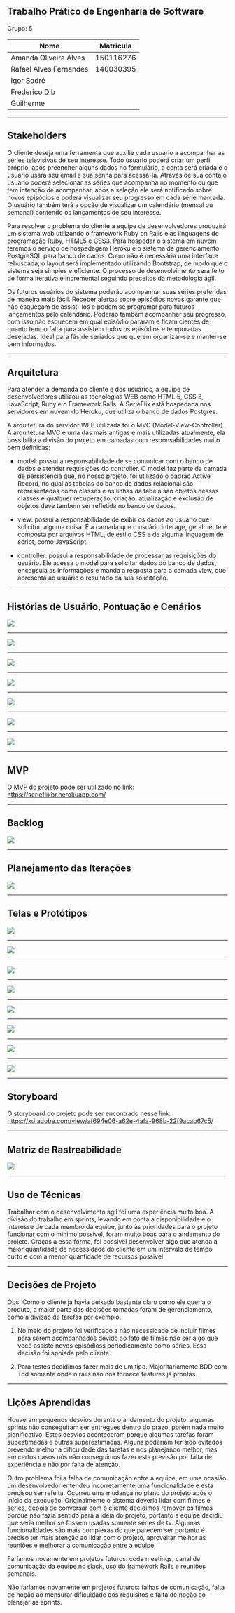 ﻿## Trabalho Prático de Engenharia de Software

Grupo: 5

|Nome|Matricula|
|----|---------|
|Amanda Oliveira Alves | 150116276 |
|Rafael Alves Fernandes| 140030395 |
|Igor Sodré||
|Frederico Dib||
|Guilherme||

---

## Stakeholders

O cliente deseja uma ferramenta que auxilie cada usuário a acompanhar as séries televisivas de seu interesse. Todo usuário poderá criar um perfil próprio, após preencher alguns dados no formulário, a conta será criada e o usuário usará seu email e sua senha para acessá-la. Através de sua conta o usuário poderá selecionar as séries que acompanha no momento ou que tem intenção de acompanhar, após a seleção ele será notificado sobre novos episódios e poderá visualizar seu progresso em cada série marcada. O usuário também terá a opção de visualizar um calendário (mensal ou semanal) contendo os lançamentos de seu interesse.

Para resolver o problema do cliente a equipe de desenvolvedores produzirá um sistema web utilizando o framework Ruby on Rails e as linguagens de programação Ruby, HTML5 e CSS3. Para hospedar o sistema em nuvem teremos o serviço de hospedagem Heroku e o sistema de gerenciamento PostgreSQL para banco de dados. Como não é necessária uma interface rebuscada, o layout será implementado utilizando Bootstrap, de modo que o sistema seja simples e eficiente. O processo de desenvolvimento será feito de forma iterativa e incremental seguindo preceitos da metodologia ágil.

Os futuros usuários do sistema poderão acompanhar suas séries preferidas de maneira mais fácil. Receber alertas sobre episódios novos garante que não esqueçam de assisti-los e podem se programar para futuros lançamentos pelo calendário. Poderão também acompanhar seu progresso, com isso não esquecem em qual episódio pararam e ficam cientes de quanto tempo falta para assistem todos os episódios e temporadas desejadas. Ideal para fãs de seriados que querem organizar-se e manter-se bem informados.

---

## Arquitetura

Para atender a demanda do cliente e dos usuários, a equipe de desenvolvedores utilizou as tecnologias WEB como HTML 5, CSS 3, JavaScript, Ruby e o Framework Rails. A SerieFlix está hospedada nos servidores em nuvem do Heroku, que utiliza o banco de dados Postgres.

A arquitetura do servidor WEB utilizada foi o MVC (Model-View-Controller). A arquitetura MVC é uma das mais antigas e mais utilizadas atualmente, ela possibilita a divisão do projeto em camadas com responsabilidades muito bem definidas:

- model: possui a responsabilidade de se comunicar com o banco de dados e atender requisições do controller. O model faz parte da camada de persistência que, no nosso projeto, foi utilizado o padrão Active Record, no qual as tabelas do banco de dados relacional são representadas como classes e as linhas da tabela são objetos dessas classes e qualquer recuperação, criação, atualização e exclusão de objetos deve também ser refletida no banco de dados.

- view: possui a responsabilidade de exibir os dados ao usuário que solicitou alguma coisa. É a camada que o usuário interage, geralmente é composta por arquivos HTML, de estilo CSS e de alguma linguagem de script, como JavaScript.

- controller: possui a responsabilidade de processar as requisições do usuário. Ele acessa o model para solicitar dados do banco de dados, encapsula as informações e manda a resposta para a camada view, que apresenta ao usuário o resultado da sua solicitação.

---

## Histórias de Usuário, Pontuação e Cenários

![](docs/images/us1.png)

---

![](docs/images/us2.png)

---

![](docs/images/us3.png)

---

![](docs/images/us4.png)

---

![](docs/images/us5.png)

---

![](docs/images/us6.png)

---

![](docs/images/us7.png)

---

## MVP

O MVP do projeto pode ser utilizado no link: https://serieflixbr.herokuapp.com/

---

## Backlog

![](docs/images/backlog.png)

---

## Planejamento das Iterações

![](docs/images/sprints.png)

---

## Telas e Protótipos

![](docs/images/tela_inicial.png)

---

![](docs/images/tela_de_login.png)

---

![](docs/images/tela_de_cadastro.png)

---

![](docs/images/tela_de_series.png)

---

![](docs/images/detalhe_da_serie.png)

---

![](docs/images/minhas_series.png)

---

![](docs/images/tela_de_acompanhamento.png)

---

![](docs/images/tela_de_perfil.png)

---

## Storyboard

O storyboard do projeto pode ser encontrado nesse link: https://xd.adobe.com/view/af694e06-a62e-4afa-968b-22f9acab67c5/

---

## Matriz de Rastreabilidade

![](docs/images/rastreabilidade.png)

---

## Uso de Técnicas

Trabalhar com o desenvolvimento agil foi uma experiência muito boa. A divisão do trabalho em sprints, levando em conta a disponibilidade e o interesse de cada membro da equipe, junto às prioridades para o projeto funcionar com o minimo possivel, foram muito boas para o andamento do projeto. Graças a essa forma, foi possivel desenvolver algo que atenda a maior quantidade de necessidade do cliente em um intervalo de tempo curto e com a menor quantidade de recursos possivel.

---

## Decisões de Projeto

Obs: Como o cliente já havia deixado bastante claro como ele queria o produto, a maior parte das decisões tomadas foram de gerenciamento, como a divisão de tarefas por exemplo.

1) No meio do projeto foi verificado a não necessidade de incluir filmes para serem acompanhados devido ao fato de filmes não ser algo que você assiste novos episódioss periodicamente como séries. Essa decisão foi apoiada pelo cliente.

2) Para testes decidimos fazer mais de um tipo. Majoritariamente BDD com Tdd somente onde o rails não nos fornece features já prontas.

---

## Lições Aprendidas

Houveram pequenos desvios durante o andamento do projeto, algumas sprints não conseguiram ser entregues dentro do prazo, porém nada muito significativo. Estes desvios aconteceram porque algumas tarefas foram subestimadas e outras superestimadas. Alguns poderiam ter sido evitados prevendo melhor a dificuldade das tarefas e nos planejando melhor, mas em certos casos nós não conseguimos fazer esta previsão por falta de experiência e não por falta de atenção.

Outro problema foi a falha de comunicação entre a equipe, em uma ocasião um desenvolvedor entendeu incorretamente uma funcionalidade e esta precisou ser refeita. Ocorreu uma mudança no plano do projeto após o início da execução. Originalmente o sistema deveria lidar com filmes e séries, depois de conversar com o cliente decidimos remover os filmes porque não fazia sentido para a ideia do projeto, portanto a equipe decidiu que seria melhor se fossem usadas somente séries de tv. Algumas funcionalidades são mais complexas do que parecem ser portanto é preciso ter mais atenção ao lidar com o projeto, aproveitar melhor as reuniões e melhorar a comunicação entre a equipe.

Faríamos novamente em projetos futuros: code meetings, canal de comunicação da equipe no slack, uso do framework Rails e reuniões semanais.

Não faríamos novamente em projetos futuros: falhas de comunicação, falta de noção ao mensurar dificuldade dos requisitos e falta de noção ao planejar as sprints.

